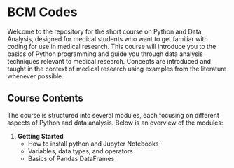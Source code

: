 # BCM Codes

Welcome to the repository for the short course on Python and Data Analysis, designed for medical students who want to get familiar with coding for use in medical research. This course will introduce you to the basics of Python programming and guide you through data analysis techniques relevant to medical research. Concepts are introduced and taught in the context of medical research using examples from the literature whenever possible.

## Course Contents

The course is structured into several modules, each focusing on different aspects of Python and data analysis. Below is an overview of the modules:

1. **Getting Started**
   - How to install python and Jupyter Notebooks
   - Variables, data types, and operators
   - Basics of Pandas DataFrames
